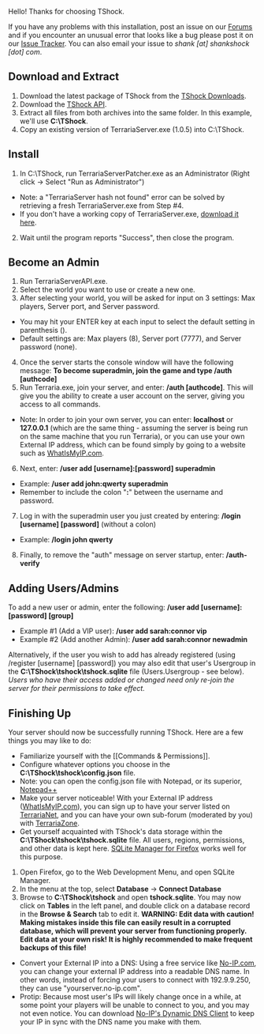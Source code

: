 Hello! Thanks for choosing TShock. 

If you have any problems with this installation, post an issue on our [Forums](http://tshock.co/xf/index.php) and if you encounter an unusual error that looks like a bug please post it on our [Issue Tracker](http://ci.tshock.co:8080/secure/IssueNavigator.jspa?mode=hide&requestId=10001). You can also email your issue to _shank [at] shankshock [dot] com_.

## Download and Extract
1. Download the latest package of TShock from the [TShock Downloads](https://github.com/TShock/TShock/archives/master).
2. Download the [TShock API](http://dl.dropbox.com/u/29760911/TerrariaServerAPI.rar).
3. Extract all files from both archives into the same folder. In this example, we'll use **C:\TShock**.
4. Copy an existing version of TerrariaServer.exe (1.0.5) into C:\TShock.

## Install
1. In C:\TShock, run TerrariaServerPatcher.exe as an Administrator (Right click -> Select "Run as Administrator")
 * Note: a "TerrariaServer hash not found" error can be solved by retrieving a fresh TerrariaServer.exe from Step #4.
 * If you don't have a working copy of TerrariaServer.exe, [download it here](http://www.mediafire.com/file/xrkw1idexcwbuk5/TerrariaServer.zip).
2. Wait until the program reports "Success", then close the program.

## Become an Admin
1. Run TerrariaServerAPI.exe. 
2. Select the world you want to use or create a new one.
3. After selecting your world, you will be asked for input on 3 settings: Max players, Server port, and Server password.
 * You may hit your ENTER key at each input to select the default setting in parenthesis ().
 * Default settings are: Max players (8), Server port (7777), and Server password (none).
4. Once the server starts the console window will have the following message: **To become superadmin, join the game and type /auth [authcode]**
5. Run Terraria.exe, join your server, and enter: **/auth [authcode]**. This will give you the ability to create a user account on the server, giving you access to all commands. 
 * Note: In order to join your own server, you can enter: **localhost** or **127.0.0.1** (which are the same thing - assuming the server is being run on the same machine that you run Terraria), or you can use your own External IP address, which can be found simply by going to a website such as [WhatIsMyIP.com](http://www.whatismyip.com/).
6. Next, enter: **/user add [username]:[password] superadmin**
 * Example: **/user add john:qwerty superadmin**
 * Remember to include the colon "**:**" between the username and password.
7. Log in with the superadmin user you just created by entering: **/login [username] [password]** (without a colon)
 * Example: **/login john qwerty**
8. Finally, to remove the "auth" message on server startup, enter: **/auth-verify**

## Adding Users/Admins
To add a new user or admin, enter the following: **/user add [username]:[password] [group]**

* Example #1 (Add a VIP user): **/user add sarah:connor vip**
* Example #2 (Add another Admin): **/user add sarah:connor newadmin**

Alternatively, if the user you wish to add has already registered (using /register [username] [password]) you may also edit that user's Usergroup in the **C:\TShock\tshock\tshock.sqlite** file (Users.Usergroup - see below). _Users who have their access added or changed need only re-join the server for their permissions to take effect._

## Finishing Up
Your server should now be successfully running TShock. Here are a few things you may like to do:

* Familiarize yourself with the [[Commands & Permissions]].
* Configure whatever options you choose in the **C:\TShock\tshock\config.json** file.
 * Note: you can open the config.json file with Notepad, or its superior, [Notepad++](http://notepad-plus-plus.org/)
* Make your server noticeable! With your External IP address ([WhatIsMyIP.com](http://www.whatismyip.com/)), you can sign up to have your server listed on [TerrariaNet](http://terrarianet.com/), and you can have your own sub-forum (moderated by you) with [TerrariaZone](http://www.terrariazone.com/threads/apply-for-server-list-and-sub-forum.199/).
* Get yourself acquainted with TShock's data storage within the **C:\TShock\tshock\tshock.sqlite** file. All users, regions, permissions, and other data is kept here. [SQLite Manager for Firefox](https://addons.mozilla.org/en-US/firefox/addon/sqlite-manager/) works well for this purpose.
 1. Open Firefox, go to the Web Development Menu, and open SQLite Manager.
 2. In the menu at the top, select **Database** -> **Connect Database**
 3. Browse to **C:\TShock\tshock** and open **tshock.sqlite**. You may now click on **Tables** in the left panel, and double click on a database record in the **Browse & Search** tab to edit it.
**WARNING: Edit data with caution! Making mistakes inside this file can easily result in a corrupted database, which will prevent your server from functioning properly. Edit data at your own risk! It is highly recommended to make frequent backups of this file!**
* Convert your External IP into a DNS: Using a free service like [No-IP.com](http://www.no-ip.com/), you can change your external IP address into a readable DNS name. In other words, instead of forcing your users to connect with 192.9.9.250, they can use "yourserver.no-ip.com".
 * Protip: Because most user's IPs will likely change once in a while, at some point your players will be unable to connect to you, and you may not even notice. You can download [No-IP's Dynamic DNS Client](http://www.no-ip.com/downloads.php) to keep your IP in sync with the DNS name you make with them.
